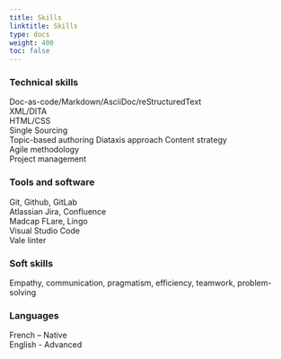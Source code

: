 ```yaml
---
title: Skills
linktitle: Skills
type: docs
weight: 400
toc: false
---
```


### Technical skills

Doc-as-code/Markdown/AsciiDoc/reStructuredText  
XML/DITA  
HTML/CSS  
Single Sourcing  
Topic-based authoring
Diataxis approach
Content strategy  
Agile methodology  
Project management  

### Tools and software
Git, Github, GitLab  
Atlassian Jira, Confluence  
Madcap FLare, Lingo  
Visual Studio Code  
Vale linter

### Soft skills

Empathy, communication, pragmatism, efficiency, teamwork, problem-solving

### Languages
French – Native  
English - Advanced